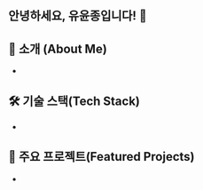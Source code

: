 ## 안녕하세요, 유윤종입니다! 👋

📖 소개 (About Me)
- 
- 

🛠 기술 스택(Tech Stack)
- 
- 

🚀 주요 프로젝트(Featured Projects)
- 
- 

